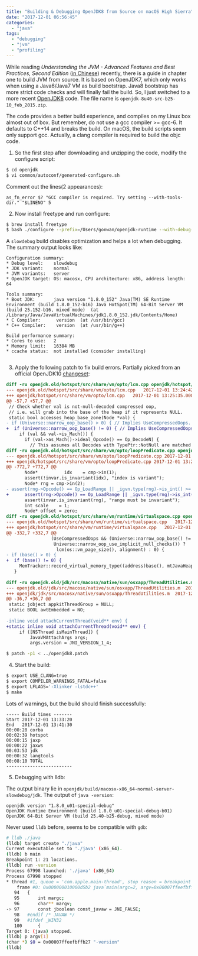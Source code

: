 ```yaml
---
title: "Building & Debugging OpenJDK8 from Source on macOS High Sierra"
date: "2017-12-01 06:56:45"
categories: 
  - "java"
tags: 
  - "debugging"
  - "jvm"
  - "profiling"
---
```


While reading *Understanding the JVM - Advanced Features and Best Practices, Second Edition* ([in Chinese](https://www.amazon.cn/dp/B00D2ID4PK/)) recently, there is a guide in chapter one to build JVM from source. It is based on OpenJDK7, which only works when using a Java6/Java7 VM as build bootstrap. Java8 bootstrap has more strict code checks and will finally fail the build. So, I just switched to a more recent [OpenJDK8](http://jdk.java.net/java-se-ri/8) code. The file name is `openjdk-8u40-src-b25-10_feb_2015.zip`.

The code provides a better build experience, and compiles on my Linux box almost out of box. But remember, do not use a gcc compiler >= gcc-6. It defaults to C++14 and breaks the build. On macOS, the build scripts seem only support gcc. Actually, a clang compiler is required to build the objc code.

1. So the first step after downloading and unzipping the code, modify the configure script:

```bash
$ cd openjdk
$ vi common/autoconf/generated-configure.sh
```

Comment out the lines(2 appearances):

```
as_fn_error $? "GCC compiler is required. Try setting --with-tools-dir." "$LINENO" 5
```

2. Now install freetype and run configure:

```bash
$ brew install freetype
$ bash ./configure --prefix=/Users/gonwan/openjdk-runtime --with-debug-level=slowdebug --with-freetype-include=/usr/local/Cellar/freetype/2.8.1/include/freetype2 --with-freetype-lib=/usr/local/Cellar/freetype/2.8.1/lib --with-milestone=special --with-update-version=u01 --with-build-number=b01
```

A `slowdebug` build disables optimization and helps a lot when debugging. The summary output looks like:

```
Configuration summary:
* Debug level:    slowdebug
* JDK variant:    normal
* JVM variants:   server
* OpenJDK target: OS: macosx, CPU architecture: x86, address length: 64

Tools summary:
* Boot JDK:       java version "1.8.0_152" Java(TM) SE Runtime Environment (build 1.8.0_152-b16) Java HotSpot(TM) 64-Bit Server VM (build 25.152-b16, mixed mode)  (at /Library/Java/JavaVirtualMachines/jdk1.8.0_152.jdk/Contents/Home)
* C Compiler:      version  (at /usr/bin/gcc)
* C++ Compiler:    version  (at /usr/bin/g++)

Build performance summary:
* Cores to use:   2
* Memory limit:   16384 MB
* ccache status:  not installed (consider installing)


```

3. Apply the following patch to fix build errors. Partially picked from an official OpenJDK10 [changeset](http://hg.openjdk.java.net/jdk10/jdk10/hotspot/rev/316854ef2fa2):

```diff
diff -ru openjdk.old/hotspot/src/share/vm/opto/lcm.cpp openjdk/hotspot/src/share/vm/opto/lcm.cpp
--- openjdk.old/hotspot/src/share/vm/opto/lcm.cpp	2017-12-01 13:24:42.000000000 +0800
+++ openjdk/hotspot/src/share/vm/opto/lcm.cpp	2017-12-01 13:25:35.000000000 +0800
@@ -57,7 +57,7 @@
 // Check whether val is not-null-decoded compressed oop,
 // i.e. will grab into the base of the heap if it represents NULL.
 static bool accesses_heap_base_zone(Node *val) {
- if (Universe::narrow_oop_base() > 0) { // Implies UseCompressedOops.
+  if (Universe::narrow_oop_base() != 0) { // Implies UseCompressedOops.
     if (val && val->is_Mach()) {
       if (val->as_Mach()->ideal_Opcode() == Op_DecodeN) {
         // This assumes all Decodes with TypePtr::NotNull are matched to nodes that
diff -ru openjdk.old/hotspot/src/share/vm/opto/loopPredicate.cpp openjdk/hotspot/src/share/vm/opto/loopPredicate.cpp
--- openjdk.old/hotspot/src/share/vm/opto/loopPredicate.cpp	2017-12-01 13:24:42.000000000 +0800
+++ openjdk/hotspot/src/share/vm/opto/loopPredicate.cpp	2017-12-01 13:26:08.000000000 +0800
@@ -772,7 +772,7 @@
       Node*          idx    = cmp->in(1);
       assert(!invar.is_invariant(idx), "index is variant");
       Node* rng = cmp->in(2);
- assert(rng->Opcode() == Op_LoadRange || _igvn.type(rng)->is_int() >= 0, "must be");
+      assert(rng->Opcode() == Op_LoadRange || _igvn.type(rng)->is_int()->_lo >= 0, "must be");
       assert(invar.is_invariant(rng), "range must be invariant");
       int scale    = 1;
       Node* offset = zero;
diff -ru openjdk.old/hotspot/src/share/vm/runtime/virtualspace.cpp openjdk/hotspot/src/share/vm/runtime/virtualspace.cpp
--- openjdk.old/hotspot/src/share/vm/runtime/virtualspace.cpp	2017-12-01 13:24:42.000000000 +0800
+++ openjdk/hotspot/src/share/vm/runtime/virtualspace.cpp	2017-12-01 13:26:41.000000000 +0800
@@ -332,7 +332,7 @@
                 (UseCompressedOops && (Universe::narrow_oop_base() != NULL) &&
                  Universe::narrow_oop_use_implicit_null_checks()) ?
                   lcm(os::vm_page_size(), alignment) : 0) {
- if (base() > 0) {
+  if (base() != 0) {
     MemTracker::record_virtual_memory_type((address)base(), mtJavaHeap);
   }
 
diff -ru openjdk.old/jdk/src/macosx/native/sun/osxapp/ThreadUtilities.m openjdk/jdk/src/macosx/native/sun/osxapp/ThreadUtilities.m
--- openjdk.old/jdk/src/macosx/native/sun/osxapp/ThreadUtilities.m	2017-12-01 13:24:33.000000000 +0800
+++ openjdk/jdk/src/macosx/native/sun/osxapp/ThreadUtilities.m	2017-12-01 13:28:37.000000000 +0800
@@ -36,7 +36,7 @@
 static jobject appkitThreadGroup = NULL;
 static BOOL awtEmbedded = NO;
 
-inline void attachCurrentThread(void** env) {
+static inline void attachCurrentThread(void** env) {
     if ([NSThread isMainThread]) {
         JavaVMAttachArgs args;
         args.version = JNI_VERSION_1_4;


```

```bash
$ patch -p1 < ../openjdk8.patch
```

4. Start the build:

```bash
$ export USE_CLANG=true
$ export COMPILER_WARNINGS_FATAL=false
$ export LFLAGS='-Xlinker -lstdc++'
$ make
```

Lots of warnings, but the build should finish successfully:

```
----- Build times -------
Start 2017-12-01 13:33:20
End   2017-12-01 13:41:30
00:00:28 corba
00:02:39 hotspot
00:00:15 jaxp
00:00:22 jaxws
00:03:53 jdk
00:00:32 langtools
00:08:10 TOTAL
-------------------------
```

5. Debugging with lldb:

The output binary lie in `openjdk/build/macosx-x86_64-normal-server-slowdebug/jdk`. The output of `java -version`:

```
openjdk version "1.8.0_u01-special-debug"
OpenJDK Runtime Environment (build 1.8.0_u01-special-debug-b01)
OpenJDK 64-Bit Server VM (build 25.40-b25-debug, mixed mode)
```

Never used `lldb` before, seems to be compatible with `gdb`:

```bash
# lldb ./java
(lldb) target create "./java"
Current executable set to './java' (x86_64).
(lldb) b main
Breakpoint 1: 21 locations.
(lldb) run -version
Process 67998 launched: './java' (x86_64)
Process 67998 stopped
* thread #1, queue = 'com.apple.main-thread', stop reason = breakpoint 1.1
    frame #0: 0x000000010000d5b2 java`main(argc=2, argv=0x00007ffeefbff9c8) at main.c:97
   94  	{
   95  	    int margc;
   96  	    char** margv;
-> 97  	    const jboolean const_javaw = JNI_FALSE;
   98  	#endif /* JAVAW */
   99  	#ifdef _WIN32
   100 	    {
Target 0: (java) stopped.
(lldb) p argv[1]
(char *) $0 = 0x00007ffeefbffb27 "-version"
(lldb)
```
